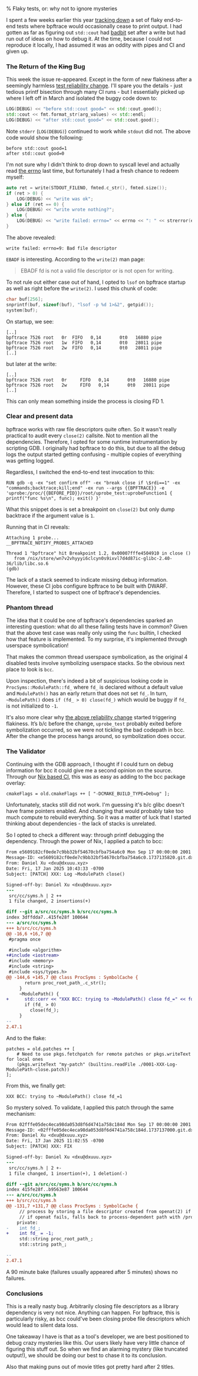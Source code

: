 % Flaky tests, or: why not to ignore mysteries

I spent a few weeks earlier this year [tracking down][1] a set of flaky
end-to-end tests where bpftrace would occasionally cease to print output.  I
had gotten as far as figuring out `std::cout` had [badbit][0] set after a write
but had run out of ideas on how to debug it. At the time, because I could not
reproduce it locally, I had assumed it was an oddity with pipes and CI and
given up. 

### The Return of the ~~King~~ Bug

This week the issue re-appeared. Except in the form of new flakiness after a
seemingly harmless [test reliability change][2]. I'll spare you the details -
just tedious printf bisection through many CI runs - but I essentially picked
up where I left off in March and isolated the buggy code down to:

```c++
LOG(DEBUG) << "before std::cout good=" << std::cout.good();
std::cout << fmt.format_str(arg_values) << std::endl;
LOG(DEBUG) << "after std::cout good=" << std::cout.good();
```

Note `stderr` (`LOG(DEBUG)`) continued to work while `stdout` did not. The
above code would show the following:

```
before std::cout good=1
after std::cout good=0
```

I'm not sure why I didn't think to drop down to syscall level and actually read
[the errno][3] last time, but fortunately I had a fresh chance to redeem myself:

```c++
auto ret = write(STDOUT_FILENO, fmted.c_str(), fmted.size());
if (ret > 0) {
    LOG(DEBUG) << "write was ok";
} else if (ret == 0) {
    LOG(DEBUG) << "write wrote nothing?";
} else {
    LOG(DEBUG) << "write failed: errno=" << errno << ": " << strerror(errno);
}
```

The above revealed:

```
write failed: errno=9: Bad file descriptor
```

`EBADF` is interesting. According to the `write(2)` man page:

> EBADF  fd is not a valid file descriptor or is not open for writing.

To not rule out either case out of hand, I opted to `lsof` on bpftrace startup
as well as right before the `write(2)`. I used this chunk of code:

```c++
char buf[256];
snprintf(buf, sizeof(buf), "lsof -p %d 1>&2", getpid());
system(buf);
```


On startup, we see:

```
[..]
bpftrace 7526 root   0r  FIFO   0,14       0t0   16880 pipe
bpftrace 7526 root   1w  FIFO   0,14       0t0   28011 pipe
bpftrace 7526 root   2w  FIFO   0,14       0t0   28011 pipe
[..]
```

but later at the write:

```
[..]
bpftrace 7526 root   0r     FIFO   0,14       0t0   16880 pipe
bpftrace 7526 root   2w     FIFO   0,14       0t0   28011 pipe
[..]
```

This can only mean something inside the process is closing FD 1.

### Clear and present data

bpftrace works with raw file descriptors quite often. So it wasn't really
practical to audit every `close(2)` callsite. Not to mention all the
dependencies. Therefore, I opted for some runtime instrumentation by scripting
GDB. I originally had bpftrace to do this, but due to all the debug logs the
output started getting confusing - multiple copies of everything was getting
logged.

Regardless, I switched the end-to-end test invocation to this:

```
RUN gdb -q -ex "set confirm off" -ex "break close if \$rdi==1" -ex "commands;backtrace;kill;end" -ex run --args {{BPFTRACE}} -e 'uprobe:/proc/{{BEFORE_PID}}/root/uprobe_test:uprobeFunction1 { printf("func %s\n", func); exit() }'
```

What this snippet does is set a breakpoint on `close(2)` but only dump
backtrace if the argument value is `1`.

Running that in CI reveals:

```
Attaching 1 probe...
__BPFTRACE_NOTIFY_PROBES_ATTACHED

Thread 1 "bpftrace" hit Breakpoint 1.2, 0x00007fffe4504910 in close ()
   from /nix/store/wn7v2vhyyyi6clcyn0s9ixvl7d4d87ic-glibc-2.40-36/lib/libc.so.6
(gdb)
```

The lack of a stack seemed to indicate missing debug information. However,
these CI jobs configure bpftrace to be built with DWARF. Therefore, I started
to suspect one of bpftrace's dependencies.

### Phantom thread

The idea that it could be one of bpftrace's dependencies sparked an interesting
question: what do all these failing tests have in common? Given that the above
test case was really only using the `func` builtin, I checked how that feature
is implemented. To my surprise, it's implemented through userspace
symbolication!

That makes the common thread userspace symbolication, as the original 4
disabled tests involve symbolizing userspace stacks. So the obvious next place
to look is `bcc`.

Upon inspection, there's indeed a bit of suspicious looking code in
`ProcSyms::ModulePath::fd_` where `fd_` is declared without a default value and
`ModulePath()` has an early return that does not set `fd_`. In turn,
`~ModulePath()` does `if (fd_ > 0) close(fd_)` which would be buggy if `fd_` is
not initialized to `-1`.

It's also more clear why [the above reliability change][2] started triggering
flakiness. It’s b/c before the change, `uprobe_test` probably exited before
symbolization occurred, so we were not tickling the bad codepath in bcc. After
the change the process hangs around, so symbolization does occur.

### The Validator

Continuing with the GDB approach, I thought if I could turn on debug
information for bcc it could give me a second opinion on the source. Through
our [Nix based CI][4], this was as easy as adding to the bcc package overlay:

```
cmakeFlags = old.cmakeFlags ++ [ "-DCMAKE_BUILD_TYPE=Debug" ];
```

Unfortunately, stacks still did not work. I'm guessing it's b/c glibc doesn't
have frame pointers enabled. And changing that would probably take too much compute
to rebuild everything. So it was a matter of luck that I started thinking about
dependencies - the lack of stacks is unrelated.

So I opted to check a different way: through printf debugging the dependency.
Through the power of Nix, I applied a patch to bcc:

```diff
From e5609182cf0ede7c9bb32bf54670cbfba754a6c0 Mon Sep 17 00:00:00 2001
Message-ID: <e5609182cf0ede7c9bb32bf54670cbfba754a6c0.1737135820.git.dxu@dxuuu.xyz>
From: Daniel Xu <dxu@dxuuu.xyz>
Date: Fri, 17 Jan 2025 10:43:33 -0700
Subject: [PATCH] XXX: Log ~ModulePath close()

Signed-off-by: Daniel Xu <dxu@dxuuu.xyz>
---
 src/cc/syms.h | 2 ++
 1 file changed, 2 insertions(+)

diff --git a/src/cc/syms.h b/src/cc/syms.h
index 3dffdda7..415fe28f 100644
--- a/src/cc/syms.h
+++ b/src/cc/syms.h
@@ -16,6 +16,7 @@
 #pragma once

 #include <algorithm>
+#include <iostream>
 #include <memory>
 #include <string>
 #include <sys/types.h>
@@ -144,6 +145,7 @@ class ProcSyms : SymbolCache {
       return proc_root_path_.c_str();
     }
     ~ModulePath() {
+      std::cerr << "XXX BCC: trying to ~ModulePath() close fd_=" << fd_ << std::endl;
       if (fd_ > 0)
         close(fd_);
     }
--
2.47.1
```

And to the flake:

```
patches = old.patches ++ [
    # Need to use pkgs.fetchpatch for remote patches or pkgs.writeText for local ones
    (pkgs.writeText "my-patch" (builtins.readFile ./0001-XXX-Log-ModulePath-close.patch))
];
```

From this, we finally get:

```
XXX BCC: trying to ~ModulePath() close fd_=1
```

So mystery solved. To validate, I applied this patch through the same mechanism:

```diff
From 02fffe05dec4eca98da053d8f6d4741a758c184d Mon Sep 17 00:00:00 2001
Message-ID: <02fffe05dec4eca98da053d8f6d4741a758c184d.1737137000.git.dxu@dxuuu.xyz>
From: Daniel Xu <dxu@dxuuu.xyz>
Date: Fri, 17 Jan 2025 11:02:55 -0700
Subject: [PATCH] XXX: FIX

Signed-off-by: Daniel Xu <dxu@dxuuu.xyz>
---
 src/cc/syms.h | 2 +-
 1 file changed, 1 insertion(+), 1 deletion(-)

diff --git a/src/cc/syms.h b/src/cc/syms.h
index 415fe28f..b9563e87 100644
--- a/src/cc/syms.h
+++ b/src/cc/syms.h
@@ -131,7 +131,7 @@ class ProcSyms : SymbolCache {
     // process by storing a file descriptor created from openat(2) if possible
     // if openat fails, falls back to process-dependent path with /proc/.../root
    private:
-    int fd_;
+    int fd_ = -1;
     std::string proc_root_path_;
     std::string path_;

--
2.47.1
```

A 90 minute bake (failures usually appeared after 5 minutes) shows no failures.

### Conclusions

This is a really nasty bug. Arbitrarily closing file descriptors as a library
dependency is very not nice. Anything can happen. For bpftrace, this is
particularly risky, as bcc could've been closing probe file descriptors which
would lead to silent data loss.

One takeaway I have is that as a tool's developer, we are best positioned to
debug crazy mysteries like this. Our users likely have very little chance of
figuring this stuff out. So when we find an alarming mystery (like truncated
output!), we should be doing our best to chase it to its conclusion.

Also that making puns out of movie titles got pretty hard after 2 titles.


[0]: https://en.cppreference.com/w/cpp/io/ios_base/iostate
[1]: https://github.com/bpftrace/bpftrace/issues/3080
[2]: https://github.com/bpftrace/bpftrace/commit/c3cb6d6d1295316bf877dce33922c467d467de37
[3]: https://dxuuu.xyz/errno.html
[4]: https://dxuuu.xyz/bpftrace-nix.html
